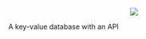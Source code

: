 <p align="center">
  <img src="https://user-images.githubusercontent.com/2757486/158459085-791933b2-15a8-44f3-abd7-fcb7e7e51ba8.png" />
</p>

A key-value database with an API
